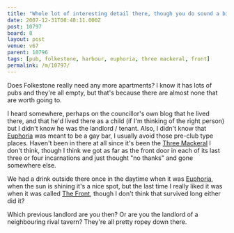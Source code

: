 ```yaml
---
title: "Whole lot of interesting detail there, though you do sound a bit bitter"
date: 2007-12-31T08:48:11.000Z
post: 10797
board: 8
layout: post
venue: v67
parent: 10796
tags: [pub, folkestone, harbour, euphoria, three mackeral, front]
permalink: /m/10797/
---
```

Does Folkestone really need any more apartments? I know it has lots of pubs and they're all empty, but that's because there are almost none that are worth going to.

I heard somewhere, perhaps on the councillor's own blog that he lived there, and that he'd lived there as a child (if I'm thinking of the right person) but I didn't know he was the landlord / tenant. Also, I didn't know that <a href="/wiki/euphoria">Euphoria</a> was meant to be a gay bar, I usually avoid those pre-club type places. Haven't been in there at all since it's been the <a href="/wiki/three+mackeral">Three Mackeral</a> I don't think, though I think we got as far as the front door in each of its last three or four incarnations and just thought "no thanks" and gone somewhere else. 

We had a drink outside there once in the daytime when it was <a href="/wiki/euphoria">Euphoria</a>, when the sun is shining it's a nice spot, but the last time I really liked it was when it was called <a href="/wiki/front">The Front</a>, though I don't think that survived long either did it?

Which previous landlord are you then? Or are you the landlord of a neighbouring rival tavern? They're all pretty ropey down there.
